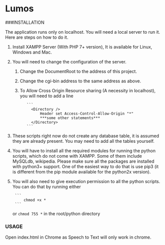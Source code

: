 # Lumos

###INSTALLATION

The application runs only on localhost. You will need a local server to run it. Here are steps on how to do it.

1. Install XAMPP Server (With PHP 7+ version), It is available for Linux, Windows and Mac.

2. You will need to change the configuration of the server.
    1. Change the DocumentRoot to the address of this project.
    2. Change the cgi-bin address to the same address as above.
    3. To Allow Cross Origin Resource sharing (A necessity in localhost), you will need to add a line

              ```
                <Directory />
                    Header set Access-Control-Allow-Origin "*"
                    ***some other statements***
                </Directory>
              ```
            
3. These scripts right now do not create any database table, it is assumed they are already present. You may need to add all the
    tables yourself.

4. You will have to install all the required modules for running the python scripts, which do not come with XAMPP. Some of them
    include MySQLdb, wikipedia. Please make sure all the packages are installed with python3+ support. One
    of the easiest way to do that is use pip3 (it is different from the pip module available for the python2x version).
5. You will also need to give execution permission to all the python scripts. You can do that by running  either

		```
			chmod +x *
		```
	or
		```
			chmod 755 *
		```
	in the root/python directory

### USAGE

Open index.html in Chrome as Speech to Text will only work in chrome.
